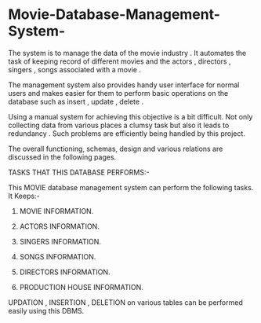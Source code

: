 # Movie-Database-Management-System-

The system is to manage the data of the movie industry . It automates the task of keeping record of  different movies and the actors , directors , singers , songs associated with a movie . 

The management system also provides handy user interface for normal users and makes easier for them to perform basic operations on the database such as insert , update , delete .

Using a manual system for achieving this objective is a bit difficult. Not only collecting data from various places a clumsy task but also it leads to redundancy .
Such problems are efficiently being handled by this project.

The overall functioning, schemas, design and various relations are discussed in the following pages.

TASKS THAT THIS DATABASE PERFORMS:-

This MOVIE database management system can perform the following tasks.
It Keeps:-
1.	MOVIE INFORMATION.

2.	ACTORS INFORMATION.

3.	SINGERS INFORMATION.

4.	SONGS INFORMATION.

5.	DIRECTORS INFORMATION.

6.	PRODUCTION HOUSE INFORMATION.

UPDATION  , INSERTION , DELETION on various tables can be performed easily using this DBMS.

